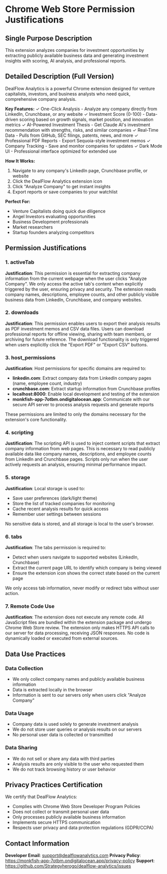 # Chrome Web Store Permission Justifications

## Single Purpose Description
This extension analyzes companies for investment opportunities by extracting publicly available business data and generating investment insights with scoring, AI analysis, and professional reports.

## Detailed Description (Full Version)
DealFlow Analytics is a powerful Chrome extension designed for venture capitalists, investors, and business analysts who need quick, comprehensive company analysis.

**Key Features:**
✓ One-Click Analysis - Analyze any company directly from LinkedIn, Crunchbase, or any website
✓ Investment Score (0-100) - Data-driven scoring based on growth signals, market position, and innovation metrics
✓ AI-Powered Investment Thesis - Get Claude AI's investment recommendation with strengths, risks, and similar companies
✓ Real-Time Data - Pulls from GitHub, SEC filings, patents, news, and more
✓ Professional PDF Reports - Export Sequoia-style investment memos
✓ Company Tracking - Save and monitor companies for updates
✓ Dark Mode UI - Professional interface optimized for extended use

**How It Works:**
1. Navigate to any company's LinkedIn page, Crunchbase profile, or website
2. Click the DealFlow Analytics extension icon
3. Click "Analyze Company" to get instant insights
4. Export reports or save companies to your watchlist

**Perfect For:**
- Venture Capitalists doing quick due diligence
- Angel Investors evaluating opportunities
- Business Development professionals
- Market researchers
- Startup founders analyzing competitors

## Permission Justifications

### 1. activeTab
**Justification**: This permission is essential for extracting company information from the current webpage when the user clicks "Analyze Company". We only access the active tab's content when explicitly triggered by the user, ensuring privacy and security. The extension reads company names, descriptions, employee counts, and other publicly visible business data from LinkedIn, Crunchbase, and company websites.

### 2. downloads
**Justification**: This permission enables users to export their analysis results as PDF investment memos and CSV data files. Users can download professional reports for offline viewing, sharing with team members, or archiving for future reference. The download functionality is only triggered when users explicitly click the "Export PDF" or "Export CSV" buttons.

### 3. host_permissions
**Justification**: Host permissions for specific domains are required to:
- **linkedin.com**: Extract company data from LinkedIn company pages (name, employee count, industry)
- **crunchbase.com**: Extract startup information from Crunchbase profiles
- **localhost:8000**: Enable local development and testing of the extension
- **monkfish-app-7otbm.ondigitalocean.app**: Communicate with our secure API server to process analysis requests and generate reports

These permissions are limited to only the domains necessary for the extension's core functionality.

### 4. scripting
**Justification**: The scripting API is used to inject content scripts that extract company information from web pages. This is necessary to read publicly available data like company names, descriptions, and employee counts from LinkedIn and Crunchbase pages. Scripts only run when the user actively requests an analysis, ensuring minimal performance impact.

### 5. storage
**Justification**: Local storage is used to:
- Save user preferences (dark/light theme)
- Store the list of tracked companies for monitoring
- Cache recent analysis results for quick access
- Remember user settings between sessions

No sensitive data is stored, and all storage is local to the user's browser.

### 6. tabs
**Justification**: The tabs permission is required to:
- Detect when users navigate to supported websites (LinkedIn, Crunchbase)
- Extract the current page URL to identify which company is being viewed
- Ensure the extension icon shows the correct state based on the current page

We only access tab information, never modify or redirect tabs without user action.

### 7. Remote Code Use
**Justification**: The extension does not execute any remote code. All JavaScript files are bundled within the extension package and undergo Chrome Web Store review. The extension only makes HTTPS API calls to our server for data processing, receiving JSON responses. No code is dynamically loaded or executed from external sources.

## Data Use Practices

### Data Collection
- We only collect company names and publicly available business information
- Data is extracted locally in the browser
- Information is sent to our servers only when users click "Analyze Company"

### Data Usage
- Company data is used solely to generate investment analysis
- We do not store user queries or analysis results on our servers
- No personal user data is collected or transmitted

### Data Sharing
- We do not sell or share any data with third parties
- Analysis results are only visible to the user who requested them
- We do not track browsing history or user behavior

## Privacy Practices Certification
We certify that DealFlow Analytics:
- Complies with Chrome Web Store Developer Program Policies
- Does not collect or transmit personal user data
- Only processes publicly available business information
- Implements secure HTTPS communication
- Respects user privacy and data protection regulations (GDPR/CCPA)

## Contact Information
**Developer Email**: support@dealflowanalytics.com
**Privacy Policy**: https://monkfish-app-7otbm.ondigitalocean.app/privacy-policy
**Support**: https://github.com/Strategyherogo/dealflow-analytics/issues